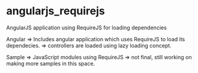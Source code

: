 # angularjs_requirejs
AngularJS application using RequireJS for loading dependencies

Angular
  => Includes angular application which uses RequireJS to load its dependecies.
  => controllers are loaded using lazy loading concept.
  
Sample
  => JavaScript modules using RequireJS
  => not final, still working on making more samples in this space.
